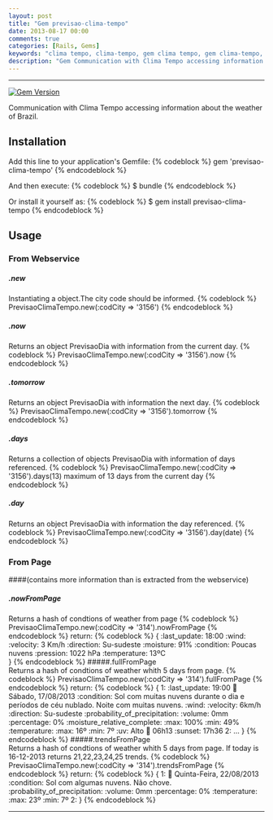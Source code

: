 ```yaml
---
layout: post
title: "Gem previsao-clima-tempo"
date: 2013-08-17 00:00
comments: true
categories: [Rails, Gems]
keywords: "clima tempo, clima-tempo, gem clima tempo, gem clima-tempo, previsao tempo, previsao-clima-tempo, gem" 
description: "Gem Communication with Clima Tempo accessing information about the weather of Brazil."
---
```

---


<!--more-->
[![Gem Version](https://badge.fury.io/rb/previsao-clima-tempo.png)](http://badge.fury.io/rb/previsao-clima-tempo)

Communication with Clima Tempo accessing information about the weather of Brazil.

## Installation

Add this line to your application's Gemfile:
{% codeblock %}
    gem 'previsao-clima-tempo'
{% endcodeblock %}

And then execute:
{% codeblock %}
    $ bundle
{% endcodeblock %}

Or install it yourself as:
{% codeblock %}
    $ gem install previsao-clima-tempo
{% endcodeblock %}

## Usage
	 
### From Webservice
##### .new
Instantiating a object.The city code should be informed.
	 {% codeblock %}
PrevisaoClimaTempo.new(:codCity => '3156')
     {% endcodeblock %}
##### .now     
Returns an object PrevisaoDia with information from the current day.
     {% codeblock %}
     PrevisaoClimaTempo.new(:codCity => '3156').now
     {% endcodeblock %}
##### .tomorrow     
Returns an object PrevisaoDia with information the next day.
     {% codeblock %}
     PrevisaoClimaTempo.new(:codCity => '3156').tomorrow
     {% endcodeblock %}
##### .days     
Returns a collection of objects PrevisaoDia with information of days referenced.
     {% codeblock %}
     PrevisaoClimaTempo.new(:codCity => '3156').days(13) maximum of 13 days from the current day
     {% endcodeblock %}
##### .day     
Returns an object PrevisaoDia with information the day referenced.
     {% codeblock %}
     PrevisaoClimaTempo.new(:codCity => '3156').day(date)
     {% endcodeblock %}
     
### From Page
####(contains more information than is extracted from the webservice)
##### .nowFromPage     
Returns a hash of condtions of weather from page
     {% codeblock %}
	 PrevisaoClimaTempo.new(:codCity => '314').nowFromPage
	 {% endcodeblock %}
return:
	 {% codeblock %}
	 {
		:last_update: 18:00
		:wind:
		  :velocity: 3 Km/h
		  :direction: Su-sudeste
		:moisture: 91%
		:condition: Poucas nuvens
		:pression: 1022 hPa
		:temperature: 13ºC  
 	 }
 	 {% endcodeblock %}
#####.fullFromPage 	 
Returns a hash of condtions of weather whith 5 days from page.
     {% codeblock %}
  	 PrevisaoClimaTempo.new(:codCity => '314').fullFromPage
  	 {% endcodeblock %}
return:
	 {% codeblock %}
	 {
		1:
		  :last_update: 19:00
		  :date: Sábado, 17/08/2013
		  :condition: Sol com muitas nuvens durante o dia e períodos de céu nublado. Noite
		    com muitas nuvens.
		  :wind:
		    :velocity: 6km/h
		    :direction: Su-sudeste
		  :probability_of_precipitation:
		    :volume: 0mm
		    :percentage: 0%
		  :moisture_relative_complete:
		    :max: 100%
		    :min: 49%
		  :temperature:
		    :max: 16º
		    :min: 7º
		  :uv: Alto
		  :sunrise: 06h13
		  :sunset: 17h36
		2: ...
 	 }
 	 {% endcodeblock %}
#####.trendsFromPage 	 
Returns a hash of condtions of weather whith 5 days from page.
If today is 16-12-2013 returns 21,22,23,24,25 trends.
	 {% codeblock %}
  	 PrevisaoClimaTempo.new(:codCity => '314').trendsFromPage
  	 {% endcodeblock %}
return:
	 {% codeblock %}
	 {
		1:
		  :date: Quinta-Feira, 22/08/2013
		  :condition: Sol com algumas nuvens. Não chove.
		  :probability_of_precipitation:
		    :volume: 0mm
		    :percentage: 0%
		  :temperature:
		    :max: 23º
		    :min: 7º
		2: 
 	 }
 	 {% endcodeblock %}
 	 
---

